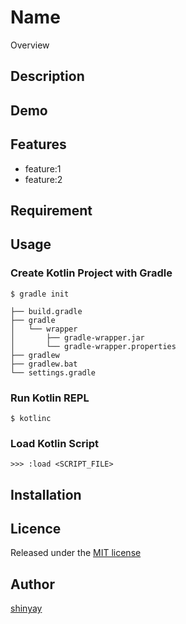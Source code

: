 # Name

Overview

## Description

## Demo

## Features

- feature:1
- feature:2

## Requirement

## Usage
### Create Kotlin Project with Gradle

```
$ gradle init
```

```
├── build.gradle  
├── gradle
│   └── wrapper
│       ├── gradle-wrapper.jar  
│       └── gradle-wrapper.properties  
├── gradlew  
├── gradlew.bat  
└── settings.gradle  
```

### Run Kotlin REPL

```
$ kotlinc
```

### Load Kotlin Script

```
>>> :load <SCRIPT_FILE>
```

## Installation

## Licence

Released under the [MIT license](https://gist.githubusercontent.com/shinyay/56e54ee4c0e22db8211e05e70a63247e/raw/44f0f4de510b4f2b918fad3c91e0845104092bff/LICENSE)

## Author

[shinyay](https://github.com/shinyay)

